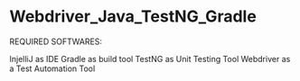 Webdriver_Java_TestNG_Gradle
============================

REQUIRED SOFTWARES:

InjelliJ as IDE
Gradle as build tool
TestNG as Unit Testing Tool
Webdriver as a Test Automation Tool
